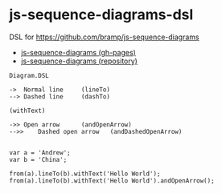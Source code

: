 js-sequence-diagrams-dsl
========================

DSL for https://github.com/bramp/js-sequence-diagrams

- [js-sequence-diagrams (gh-pages)](http://bramp.github.io/js-sequence-diagrams/)
- [js-sequence-diagrams (repository)](https://github.com/bramp/js-sequence-diagrams/)

```
Diagram.DSL

->	Normal line		(lineTo)
-->	Dashed line		(dashTo)

(withText)

->>	Open arrow		(andOpenArrow)
-->>	Dashed open arrow	(andDashedOpenArrow)


var a = 'Andrew';
var b = 'China';

from(a).lineTo(b).withText('Hello World');
from(a).lineTo(b).withText('Hello World').andOpenArrow();
```

